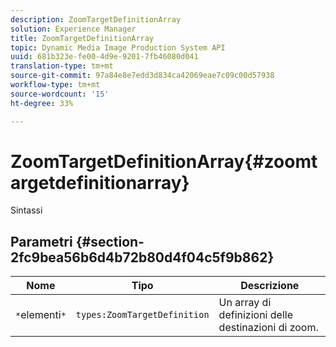 ```yaml
---
description: ZoomTargetDefinitionArray
solution: Experience Manager
title: ZoomTargetDefinitionArray
topic: Dynamic Media Image Production System API
uuid: 681b323e-fe00-4d9e-9201-7fb46080d041
translation-type: tm+mt
source-git-commit: 97a84e8e7edd3d834ca42069eae7c09c00d57938
workflow-type: tm+mt
source-wordcount: '15'
ht-degree: 33%

---
```



# ZoomTargetDefinitionArray{#zoomtargetdefinitionarray}

Sintassi

## Parametri {#section-2fc9bea56b6d4b72b80d4f04c5f9b862}

| Nome | Tipo | Descrizione |
|---|---|---|
| `*`elementi`*` | `types:ZoomTargetDefinition` | Un array di definizioni delle destinazioni di zoom. |

